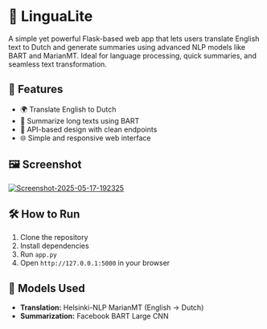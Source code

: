 # 📘 LinguaLite

A simple yet powerful Flask-based web app that lets users translate English text to Dutch and generate summaries using advanced NLP models like BART and MarianMT. Ideal for language processing, quick summaries, and seamless text transformation.

## 🚀 Features

* 🌍 Translate English to Dutch
* 📝 Summarize long texts using BART
* 🔁 API-based design with clean endpoints
* 🌐 Simple and responsive web interface

## 🖼️ Screenshot

<a href="https://ibb.co/Vc7Sv9L5"><img src="https://i.ibb.co/DHxC7W1T/Screenshot-2025-05-17-192325.png" alt="Screenshot-2025-05-17-192325" border="0"></a>

## 🛠️ How to Run

1. Clone the repository
2. Install dependencies
3. Run `app.py`
4. Open `http://127.0.0.1:5000` in your browser

## 🧠 Models Used

* **Translation:** Helsinki-NLP MarianMT (English → Dutch)
* **Summarization:** Facebook BART Large CNN
